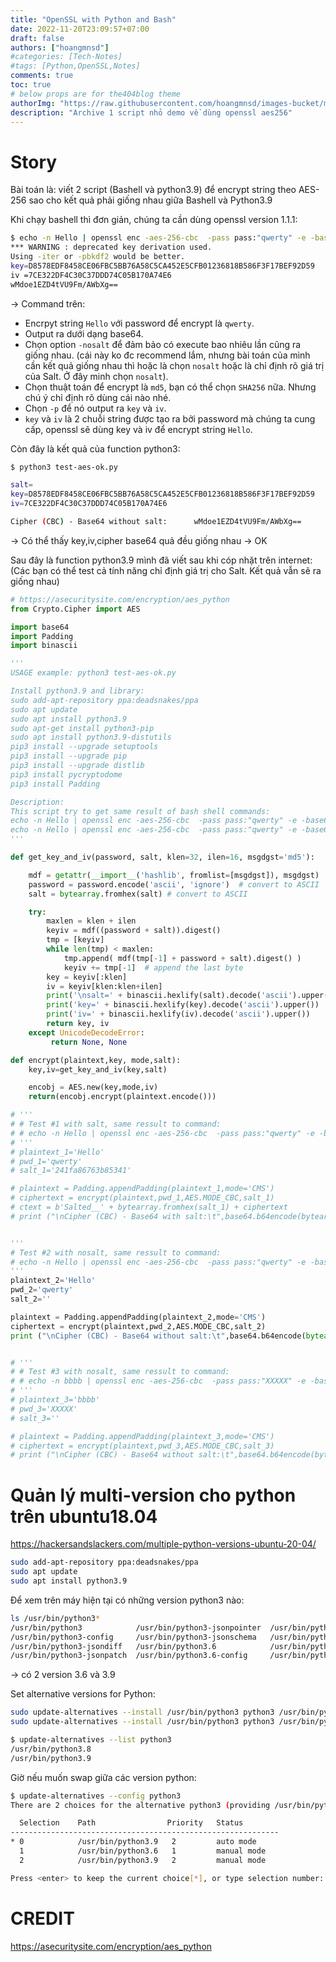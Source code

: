```yaml
---
title: "OpenSSL with Python and Bash"
date: 2022-11-20T23:09:57+07:00
draft: false
authors: ["hoangmnsd"]
#categories: [Tech-Notes]
#tags: [Python,OpenSSL,Notes]
comments: true
toc: true
# below props are for the404blog theme
authorImg: "https://raw.githubusercontent.com/hoangmnsd/images-bucket/master/static/images/hoangmsnd-avatar001.jpg"
description: "Archive 1 script nhỏ demo về dùng openssl aes256"
---
```


# Story

Bài toán là: viết 2 script (Bashell và python3.9) để encrypt string theo AES-256 sao cho kết quả phải giống nhau giữa Bashell và Python3.9

Khi chạy bashell thì đơn giản, chúng ta cần dùng openssl version 1.1.1:
```sh
$ echo -n Hello | openssl enc -aes-256-cbc  -pass pass:"qwerty" -e -base64 -nosalt -md md5 -p
*** WARNING : deprecated key derivation used.
Using -iter or -pbkdf2 would be better.
key=D8578EDF8458CE06FBC5BB76A58C5CA452E5CFB01236818B586F3F17BEF92D59
iv =7CE322DF4C30C37DDD74C05B170A74E6
wMdoe1EZD4tVU9Fm/AWbXg==
```
-> Command trên: 
- Encrpyt string `Hello` với password để encrypt là `qwerty`.   
- Output ra dưới dạng base64.  
- Chọn option `-nosalt` để đảm bảo có execute bao nhiêu lần cũng ra giống nhau. (cái này ko đc recommend lắm, nhưng bài toán của mình cần kết quả giống nhau thì hoặc là chọn `nosalt` hoặc là chỉ định rõ giá trị của Salt. Ở đây minh chọn `nosalt`).   
- Chọn thuật toán để encrypt là `md5`, bạn có thể chọn `SHA256` nữa. Nhưng chú ý chỉ định rõ dùng cái nào nhé.   
- Chọn `-p` để nó output ra `key` và `iv`.  
- `key` và `iv` là 2 chuỗi string được tạo ra bởi password mà chúng ta cung cấp, openssl sẽ dùng key và iv để encrypt string `Hello`.  


Còn đây là kết quả của function python3:  
```sh
$ python3 test-aes-ok.py

salt=
key=D8578EDF8458CE06FBC5BB76A58C5CA452E5CFB01236818B586F3F17BEF92D59
iv=7CE322DF4C30C37DDD74C05B170A74E6

Cipher (CBC) - Base64 without salt:      wMdoe1EZD4tVU9Fm/AWbXg==
```

-> Có thể thấy key,iv,cipher base64 quả đều giống nhau -> OK


Sau đây là function python3.9 mình đã viết sau khi cóp nhặt trên internet: 
(Các bạn có thể test cả tính năng chỉ định giá trị cho Salt. Kết quả vẫn sẽ ra giống nhau) 

```python
# https://asecuritysite.com/encryption/aes_python
from Crypto.Cipher import AES

import base64
import Padding
import binascii

'''
USAGE example: python3 test-aes-ok.py

Install python3.9 and library:
sudo add-apt-repository ppa:deadsnakes/ppa
sudo apt update
sudo apt install python3.9
sudo apt-get install python3-pip
sudo apt install python3.9-distutils
pip3 install --upgrade setuptools
pip3 install --upgrade pip
pip3 install --upgrade distlib
pip3 install pycryptodome
pip3 install Padding

Description:
This script try to get same result of bash shell commands:
echo -n Hello | openssl enc -aes-256-cbc  -pass pass:"qwerty" -e -base64 -S 241fa86763b85341 -md md5 -p
echo -n Hello | openssl enc -aes-256-cbc  -pass pass:"qwerty" -e -base64 -nosalt -md md5 -p
'''

def get_key_and_iv(password, salt, klen=32, ilen=16, msgdgst='md5'):

    mdf = getattr(__import__('hashlib', fromlist=[msgdgst]), msgdgst)
    password = password.encode('ascii', 'ignore')  # convert to ASCII
    salt = bytearray.fromhex(salt) # convert to ASCII

    try:
        maxlen = klen + ilen
        keyiv = mdf((password + salt)).digest()
        tmp = [keyiv]
        while len(tmp) < maxlen:
            tmp.append( mdf(tmp[-1] + password + salt).digest() )
            keyiv += tmp[-1]  # append the last byte
        key = keyiv[:klen]
        iv = keyiv[klen:klen+ilen]
        print('\nsalt=' + binascii.hexlify(salt).decode('ascii').upper())
        print('key=' + binascii.hexlify(key).decode('ascii').upper())
        print('iv=' + binascii.hexlify(iv).decode('ascii').upper())
        return key, iv
    except UnicodeDecodeError:
         return None, None

def encrypt(plaintext,key, mode,salt):
    key,iv=get_key_and_iv(key,salt)

    encobj = AES.new(key,mode,iv)
    return(encobj.encrypt(plaintext.encode()))

# '''
# # Test #1 with salt, same ressult to command:
# # echo -n Hello | openssl enc -aes-256-cbc  -pass pass:"qwerty" -e -base64 -S 241fa86763b85341  -md md5 -p
# '''
# plaintext_1='Hello'
# pwd_1='qwerty'
# salt_1='241fa86763b85341'

# plaintext = Padding.appendPadding(plaintext_1,mode='CMS')
# ciphertext = encrypt(plaintext,pwd_1,AES.MODE_CBC,salt_1)
# ctext = b'Salted__' + bytearray.fromhex(salt_1) + ciphertext
# print ("\nCipher (CBC) - Base64 with salt:\t",base64.b64encode(bytearray(ctext)).decode())


'''
# Test #2 with nosalt, same ressult to command:
# echo -n Hello | openssl enc -aes-256-cbc  -pass pass:"qwerty" -e -base64 -nosalt -md md5 -p
'''
plaintext_2='Hello'
pwd_2='qwerty'
salt_2=''

plaintext = Padding.appendPadding(plaintext_2,mode='CMS')
ciphertext = encrypt(plaintext,pwd_2,AES.MODE_CBC,salt_2)
print ("\nCipher (CBC) - Base64 without salt:\t",base64.b64encode(bytearray(ciphertext)).decode())


# '''
# # Test #3 with nosalt, same ressult to command:
# # echo -n bbbb | openssl enc -aes-256-cbc  -pass pass:"XXXXX" -e -base64 -nosalt -md md5 -p
# '''
# plaintext_3='bbbb'
# pwd_3='XXXXX'
# salt_3=''

# plaintext = Padding.appendPadding(plaintext_3,mode='CMS')
# ciphertext = encrypt(plaintext,pwd_3,AES.MODE_CBC,salt_3)
# print ("\nCipher (CBC) - Base64 without salt:\t",base64.b64encode(bytearray(ciphertext)).decode())
```

# Quản lý multi-version cho python trên ubuntu18.04

https://hackersandslackers.com/multiple-python-versions-ubuntu-20-04/

```sh
sudo add-apt-repository ppa:deadsnakes/ppa
sudo apt update
sudo apt install python3.9
```

Để xem trên máy hiện tại có những version python3 nào:  
```sh
ls /usr/bin/python3*
/usr/bin/python3            /usr/bin/python3-jsonpointer  /usr/bin/python3.6m         /usr/bin/python3m-config
/usr/bin/python3-config     /usr/bin/python3-jsonschema   /usr/bin/python3.6m-config
/usr/bin/python3-jsondiff   /usr/bin/python3.6            /usr/bin/python3.9
/usr/bin/python3-jsonpatch  /usr/bin/python3.6-config     /usr/bin/python3m
```
-> có 2 version 3.6 và 3.9

Set alternative versions for Python:  
```sh
sudo update-alternatives --install /usr/bin/python3 python3 /usr/bin/python3.6 1
sudo update-alternatives --install /usr/bin/python3 python3 /usr/bin/python3.9 2

$ update-alternatives --list python3
/usr/bin/python3.8
/usr/bin/python3.9
```

Giờ nếu muốn swap giữa các version python:  
```sh
$ update-alternatives --config python3
There are 2 choices for the alternative python3 (providing /usr/bin/python3).

  Selection    Path                Priority   Status
------------------------------------------------------------
* 0            /usr/bin/python3.9   2         auto mode
  1            /usr/bin/python3.6   1         manual mode
  2            /usr/bin/python3.9   2         manual mode

Press <enter> to keep the current choice[*], or type selection number:
```

# CREDIT

https://asecuritysite.com/encryption/aes_python